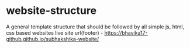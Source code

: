 # website-structure
A general template structure that should be followed by all simple js, html, css based websites
live site url(footer) - https://bhavika17-github.github.io/subhakshika-website/
